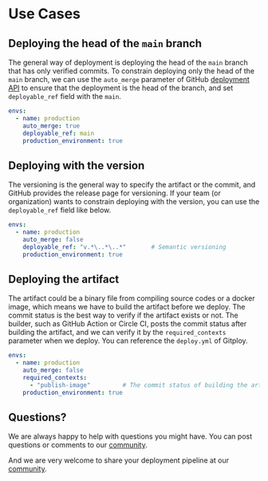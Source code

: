 # Use Cases

## Deploying the head of the `main` branch

The general way of deployment is deploying the head of the `main` branch that has only verified commits. To constrain deploying only the head of the `main` branch, we can use the `auto_merge` parameter of GitHub [deployment API](https://docs.github.com/en/rest/reference/repos#create-a-deployment) to ensure that the deployment is the head of the branch, and set `deployable_ref` field with the `main`.

```yaml
envs:
  - name: production
    auto_merge: true
    deployable_ref: main
    production_environment: true
```

## Deploying with the version

The versioning is the general way to specify the artifact or the commit, and GitHub provides the release page for versioning. If your team (or organization) wants to constrain deploying with the version, you can use the `deployable_ref` field like below.

```yaml
envs:
  - name: production
    auto_merge: false
    deployable_ref: "v.*\..*\..*"       # Semantic versioning
    production_environment: true
```

## Deploying the artifact

The artifact could be a binary file from compiling source codes or a docker image, which means we have to build the artifact before we deploy. The commit status is the best way to verify if the artifact exists or not. The builder, such as GitHub Action or Circle CI, posts the commit status after building the artifact, and we can verify it by the `required_contexts` parameter when we deploy. You can reference the `deploy.yml` of Gitploy.

```yaml
envs:
  - name: production
    auto_merge: false
    required_contexts:
      - "publish-image"         # The commit status of building the artifact.
    production_environment: true
```

## Questions?

We are always happy to help with questions you might have. You can post questions or comments to our [community](https://github.com/gitploy-io/gitploy/discussions). 

And we are very welcome to share your deployment pipeline at our [community](https://github.com/gitploy-io/gitploy/discussions).
